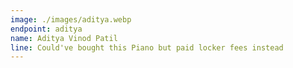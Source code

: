 ```yaml
---
image: ./images/aditya.webp
endpoint: aditya
name: Aditya Vinod Patil
line: Could've bought this Piano but paid locker fees instead
---
```

